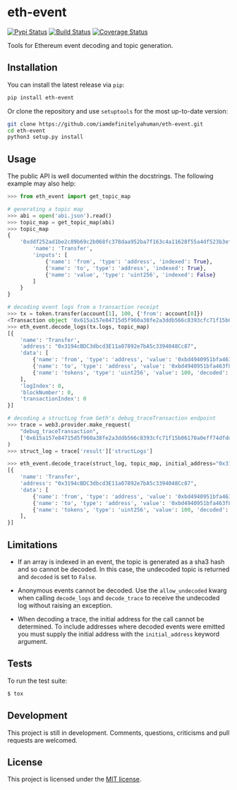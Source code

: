 # eth-event

[![Pypi Status](https://img.shields.io/pypi/v/eth-event.svg)](https://pypi.org/project/eth-event/) [![Build Status](https://img.shields.io/github/workflow/status/iamdefinitelyahuman/eth-event/main%20workflow)](https://github.com/iamdefinitelyahuman/eth-event/actions) [![Coverage Status](https://img.shields.io/codecov/c/github/iamdefinitelyahuman/eth-event)](https://codecov.io/gh/iamdefinitelyahuman/eth-event)

Tools for Ethereum event decoding and topic generation.

## Installation

You can install the latest release via `pip`:

```bash
pip install eth-event
```

Or clone the repository and use `setuptools` for the most up-to-date version:

```bash
git clone https://github.com/iamdefinitelyahuman/eth-event.git
cd eth-event
python3 setup.py install
```

## Usage

The public API is well documented within the docstrings. The following example may also help:

```python
>>> from eth_event import get_topic_map

# generating a topic map
>>> abi = open('abi.json').read()
>>> topic_map = get_topic_map(abi)
>>> topic_map
{
    '0xddf252ad1be2c89b69c2b068fc378daa952ba7f163c4a11628f55a4df523b3ef': {
        'name': 'Transfer',
        'inputs': [
            {'name': 'from', 'type': 'address', 'indexed': True},
            {'name': 'to', 'type': 'address', 'indexed': True},
            {'name': 'value', 'type': 'uint256', 'indexed': False}
        ]
    }
}

# decoding event logs from a transaction receipt
>>> tx = token.transfer(account[1], 100, {'from': account[0]})
<Transaction object '0x615a157e84715d5f960a38fe2a3ddb566c8393cfc71f15b06170a0eff74dfdde'>
>>> eth_event.decode_logs(tx.logs, topic_map)
[{
    'name': 'Transfer',
    'address': "0x3194cBDC3dbcd3E11a07892e7bA5c3394048Cc87",
    'data': [
        {'name': 'from', 'type': 'address', 'value': '0xbd4940951bfa463f8fb6db762e55686f6cfdb73a', 'decoded': True},
        {'name': 'to', 'type': 'address', 'value': '0xbd4940951bfa463f8fb6db762e55686f6cfdb73a', 'decoded': True},
        {'name': 'tokens', 'type': 'uint256', 'value': 100, 'decoded': True}
    ],
    'logIndex': 0,
    'blockNumber': 0,
    'transactionIndex': 0
}]

# decoding a structLog from Geth's debug_traceTransaction endpoint
>>> trace = web3.provider.make_request(
    "debug_traceTransaction",
    ['0x615a157e84715d5f960a38fe2a3ddb566c8393cfc71f15b06170a0eff74dfdde', {}]
)
>>> struct_log = trace['result']['structLogs']

>>> eth_event.decode_trace(struct_log, topic_map, initial_address="0x3194cBDC3dbcd3E11a07892e7bA5c3394048Cc87")
[{
    'name': 'Transfer',
    'address': "0x3194cBDC3dbcd3E11a07892e7bA5c3394048Cc87",
    'data': [
        {'name': 'from', 'type': 'address', 'value': '0xbd4940951bfa463f8fb6db762e55686f6cfdb73a', 'decoded': True},
        {'name': 'to', 'type': 'address', 'value': '0xbd4940951bfa463f8fb6db762e55686f6cfdb73a', 'decoded': True},
        {'name': 'tokens', 'type': 'uint256', 'value': 100, 'decoded': True}
    ],
}]
```

## Limitations

* If an array is indexed in an event, the topic is generated as a sha3 hash and so cannot be decoded. In this case, the undecoded topic is returned and `decoded` is set to `False`.

* Anonymous events cannot be decoded. Use the `allow_undecoded` kwarg when calling `decode_logs` and `decode_trace` to receive the undecoded log without raising an exception.

* When decoding a trace, the initial address for the call cannot be determined. To include addresses where decoded events were emitted you must supply the initial address with the `initial_address` keyword argument.

## Tests

To run the test suite:

```bash
$ tox
```

## Development

This project is still in development. Comments, questions, criticisms and pull requests are welcomed.

## License

This project is licensed under the [MIT license](LICENSE).

